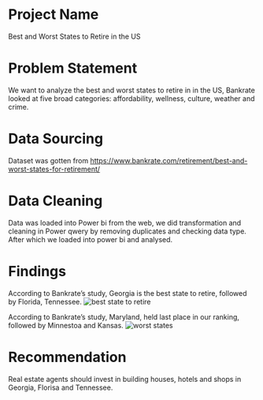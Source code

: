 # Project Name
Best and Worst States to Retire in the US
# Problem Statement
We want to analyze the best and worst states to retire in in the US, Bankrate looked at five broad categories: affordability, wellness, culture, weather and crime.
# Data Sourcing
Dataset was gotten from https://www.bankrate.com/retirement/best-and-worst-states-for-retirement/
# Data Cleaning
Data was loaded into Power bi from the web, we did transformation and cleaning in Power qwery by removing duplicates and checking data type. After which we loaded into power bi and analysed.
# Findings
According to Bankrate’s study, Georgia is the best state to retire, followed by Florida, Tennessee.
![best state to retire](https://user-images.githubusercontent.com/105246702/175130058-8d424dce-d689-4b87-baac-578a8189a287.png)

According to Bankrate’s study, Maryland, held last place in our ranking, followed by Minnestoa and Kansas.
![worst states](https://user-images.githubusercontent.com/105246702/175130627-5ac3c98c-7f92-4ca1-acc3-e7ca4fc97ba6.png)

# Recommendation
Real estate agents should invest in building houses, hotels and shops in Georgia, Florisa and Tennessee. 
